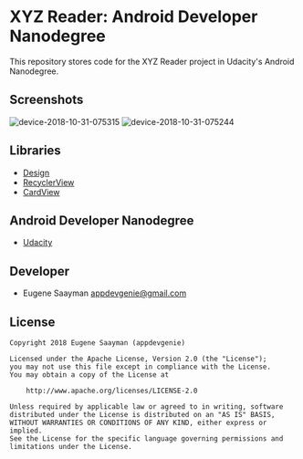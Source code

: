 # XYZ Reader: Android Developer Nanodegree 

This repository stores code for the XYZ Reader project in Udacity's Android Nanodegree.

## Screenshots

![device-2018-10-31-075315](https://user-images.githubusercontent.com/39134030/47769146-6b426380-dce3-11e8-822d-4fea8983a180.png)
![device-2018-10-31-075244](https://user-images.githubusercontent.com/39134030/47769143-6b426380-dce3-11e8-8e15-7d03e7550f2d.png)

## Libraries

* [Design](https://developer.android.com/topic/libraries/support-library/features)
* [RecyclerView](https://developer.android.com/guide/topics/ui/layout/recyclerview)
* [CardView](https://developer.android.com/guide/topics/ui/layout/cardview)

## Android Developer Nanodegree

* [Udacity](https://www.udacity.com/course/android-developer-nanodegree--nd801)

## Developer

* Eugene Saayman appdevgenie@gmail.com

## License

    Copyright 2018 Eugene Saayman (appdevgenie)

    Licensed under the Apache License, Version 2.0 (the "License");
    you may not use this file except in compliance with the License.
    You may obtain a copy of the License at

        http://www.apache.org/licenses/LICENSE-2.0

    Unless required by applicable law or agreed to in writing, software
    distributed under the License is distributed on an "AS IS" BASIS,
    WITHOUT WARRANTIES OR CONDITIONS OF ANY KIND, either express or implied.
    See the License for the specific language governing permissions and
    limitations under the License.
